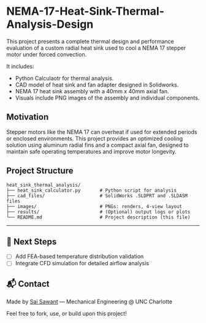 # NEMA-17-Heat-Sink-Thermal-Analysis-Design

This project presents a complete thermal design and performance evaluation of a custom radial heat sink used to cool a NEMA 17 stepper motor under forced convection.

It includes:
- Python Calculaotr for thermal analysis.
- CAD model of heat sink and fan adapter designed in Solidworks.
- NEMA 17 heat sink assembly with a 40mm x 40mm axial fan.
- Visuals include PNG images of the assembly and individual components.

## Motivation
Stepper motors like the NEMA 17 can overheat if used for extended periods or enclosed environments. This project provides an optimized cooling solution using aluminum radial fins and a compact axial fan, designed to maintain safe operating temperatures and improve motor longevity.

## Project Structure
```
heat_sink_thermal_analysis/
├── heat_sink_calculator.py       # Python script for analysis
├── cad_files/                    # SolidWorks .SLDPRT and .SLDASM files
├── images/                       # PNGs: renders, 4-view layout
├── results/                      # (Optional) output logs or plots
└── README.md                     # Project description (this file)
```

---

## 📌 Next Steps
- [ ] Add FEA-based temperature distribution validation
- [ ] Integrate CFD simulation for detailed airflow analysis

## 📬 Contact
Made by [Sai Sawant](https://www.linkedin.com/in/saisawant/) — Mechanical Engineering @ UNC Charlotte

Feel free to fork, use, or build upon this project!
